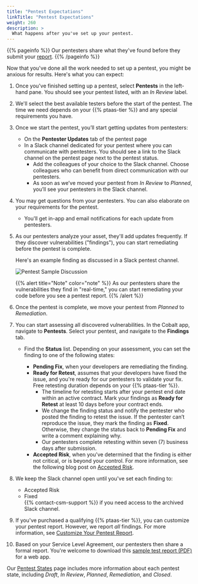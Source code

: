 ```yaml
---
title: "Pentest Expectations"
linkTitle: "Pentest Expectations"
weight: 260
description: >
  What happens after you've set up your pentest.
---
```


{{% pageinfo %}}
Our pentesters share what they've found before they submit your [report](/platform-deep-dive/pentests/reports/).
{{% /pageinfo %}}

Now that you've done all the work needed to set up a pentest, you might be anxious for
results. Here's what you can expect:

1. Once you've finished setting up a pentest, select **Pentests** in the left-hand
   pane. You should see your pentest listed, with an _In Review_ label.
1. We'll select the best available testers before the start of the pentest. The time we need
   depends on your {{% ptaas-tier %}} and any special requirements you have.
1. Once we start the pentest, you’ll start getting updates from pentesters:
   - On the **Pentester Updates** tab of the pentest page
   - In a Slack channel dedicated for your pentest where you can communicate with pentesters. You should see a link to the Slack channel on the pentest page next to the pentest status.
      - Add the colleagues of your choice to the Slack channel. Choose colleagues who can benefit from direct communication with our pentesters.
      - As soon as we’ve moved your pentest from _In Review_ to _Planned_, you’ll see your pentesters in the Slack channel.
1. You may get questions from your pentesters. You can also elaborate
   on your requirements for the pentest.
   - You'll get in-app and email notifications for each update from pentesters.
1. As our pentesters analyze your asset, they'll add updates frequently. If they discover vulnerabilities ("findings"), you can start
   remediating before the pentest is complete.
   
   Here's an example finding as discussed in a Slack pentest channel.

   ![Pentest Sample Discussion](/gsg/SampleSlackFinding.png "Sample communication from pentester")

   {{% alert title="Note" color="note" %}}
   As our pentesters share the vulnerabilities they find in "real-time," you can
   start remediating your code before you see a pentest report.
   {{% /alert %}}

1. Once the pentest is complete, we move your pentest from _Planned_ to _Remediation_.
1. You can start assessing all discovered vulnerabilities. In the Cobalt app, navigate
   to **Pentests**. Select your pentest, and navigate to the **Findings** tab.
   - Find the **Status** list. Depending on your assessment, you can
     set the finding to one of the following states:

     - **Pending Fix**, when your developers are remediating the finding.
     - **Ready for Retest**, assumes that your developers have fixed the issue, and you're ready
       for our pentesters to validate your fix. Free retesting duration depends on
       your {{% ptaas-tier %}}.
       - The timeline for retesting starts after your pentest end date within an active contract. Mark your findings as **Ready for Retest** at least 10 days before your contract ends.
       - We change the finding status and notify the pentester who posted the finding to retest the issue. If the pentester can’t reproduce the issue, they mark the finding as **Fixed**. Otherwise, they change the status back to **Pending Fix** and write a comment explaining why.
       - Our pentesters complete retesting within seven (7) business days after submission.
     - **Accepted Risk**, when you've determined that the finding is either not critical,
       or is beyond your control.
       For more information, see the following blog post on [Accepted Risk](https://cobalt.io/blog/explain-accepted-risk-in-a-few-easy-steps).
1. We keep the Slack channel open until you've set each finding to:
   - Accepted Risk
   - Fixed
   <br>{{% contact-csm-support %}} if you need access to the archived Slack channel.

1. If you've purchased a qualifying {{% ptaas-tier %}}, you can customize your pentest report.
   However, we report _all_ findings. For more information, see [Customize Your Pentest
   Report](/platform-deep-dive/pentests/reports/customize-report/).
1. <a id="report-timing">Based on your Service Level Agreement, our pentesters then share a formal report.
   You're welcome to download this
   [sample test report (PDF)](/gsg/GettingStarted_Sample_WebApp_Report.pdf) for a web app.

   <!-- Timing confirmed with Grahame -->

Our [Pentest States](../../../penteststates/) page includes more information about each pentest
state, including _Draft_, _In Review_, _Planned_, _Remediation_, and _Closed_.
